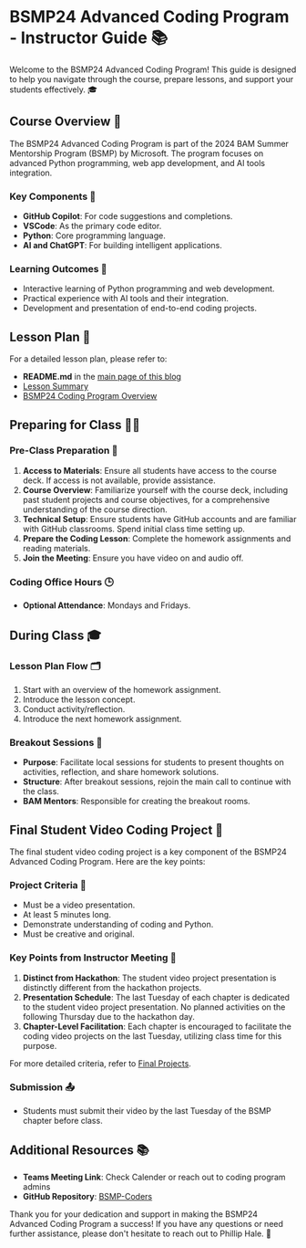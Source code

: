 # BSMP24 Advanced Coding Program - Instructor Guide 📚  <!-- {docsify-ignore-all} -->
   
Welcome to the BSMP24 Advanced Coding Program! This guide is designed to help you navigate through the course, prepare lessons, and support your students effectively. 🎓  
   
## Course Overview 🎉  
   
The BSMP24 Advanced Coding Program is part of the 2024 BAM Summer Mentorship Program (BSMP) by Microsoft. The program focuses on advanced Python programming, web app development, and AI tools integration.  
   
### Key Components 🔑  
- **GitHub Copilot**: For code suggestions and completions.  
- **VSCode**: As the primary code editor.  
- **Python**: Core programming language.  
- **AI and ChatGPT**: For building intelligent applications.  
   
### Learning Outcomes 🎯  
- Interactive learning of Python programming and web development.  
- Practical experience with AI tools and their integration.  
- Development and presentation of end-to-end coding projects.  
   
## Lesson Plan 📅  
   
For a detailed lesson plan, please refer to:  
   
- **README.md** in the [main page of this blog](/2024/README.md) 
- [Lesson Summary](https://bsmp-coders.github.io/#/lessons/lesson_summary)  
- [BSMP24 Coding Program Overview](https://bsmp-coders.github.io/#/program/bspm24_coding_program)  
   
## Preparing for Class 🧑‍🏫  
   
### Pre-Class Preparation 📝  
1. **Access to Materials**: Ensure all students have access to the course deck. If access is not available, provide assistance.  
2. **Course Overview**: Familiarize yourself with the course deck, including past student projects and course objectives, for a comprehensive understanding of the course direction.  
3. **Technical Setup**: Ensure students have GitHub accounts and are familiar with GitHub classrooms. Spend initial class time setting up.  
4. **Prepare the Coding Lesson**: Complete the homework assignments and reading materials.  
5. **Join the Meeting**: Ensure you have video on and audio off.  
   
### Coding Office Hours 🕒  
- **Optional Attendance**: Mondays and Fridays.  
   
## During Class 🎓  
   
### Lesson Plan Flow 🗂️  
1. Start with an overview of the homework assignment.  
2. Introduce the lesson concept.  
3. Conduct activity/reflection.  
4. Introduce the next homework assignment.  
   
### Breakout Sessions 💬  
- **Purpose**: Facilitate local sessions for students to present thoughts on activities, reflection, and share homework solutions.  
- **Structure**: After breakout sessions, rejoin the main call to continue with the class.  
- **BAM Mentors**: Responsible for creating the breakout rooms.  
   
## Final Student Video Coding Project 🎥  
   
The final student video coding project is a key component of the BSMP24 Advanced Coding Program. Here are the key points:  
   
### Project Criteria 📜  
- Must be a video presentation.  
- At least 5 minutes long.  
- Demonstrate understanding of coding and Python.  
- Must be creative and original.  
   
### Key Points from Instructor Meeting 📝  
1. **Distinct from Hackathon**: The student video project presentation is distinctly different from the hackathon projects.  
2. **Presentation Schedule**: The last Tuesday of each chapter is dedicated to the student video project presentation. No planned activities on the following Thursday due to the hackathon day.  
3. **Chapter-Level Facilitation**: Each chapter is encouraged to facilitate the coding video projects on the last Tuesday, utilizing class time for this purpose.  
   
For more detailed criteria, refer to [Final Projects](https://bsmp-coders.github.io/#/lessons/student_video_project/final_projects).  
   
### Submission 📤  
- Students must submit their video by the last Tuesday of the BSMP chapter before class.  
   
## Additional Resources 📚  
- **Teams Meeting Link**: Check Calender or reach out to coding program admins 
- **GitHub Repository**: [BSMP-Coders](https://github.com/BSMP-Coders)  
   
Thank you for your dedication and support in making the BSMP24 Advanced Coding Program a success! If you have any questions or need further assistance, please don't hesitate to reach out to Phillip Hale. 🙌